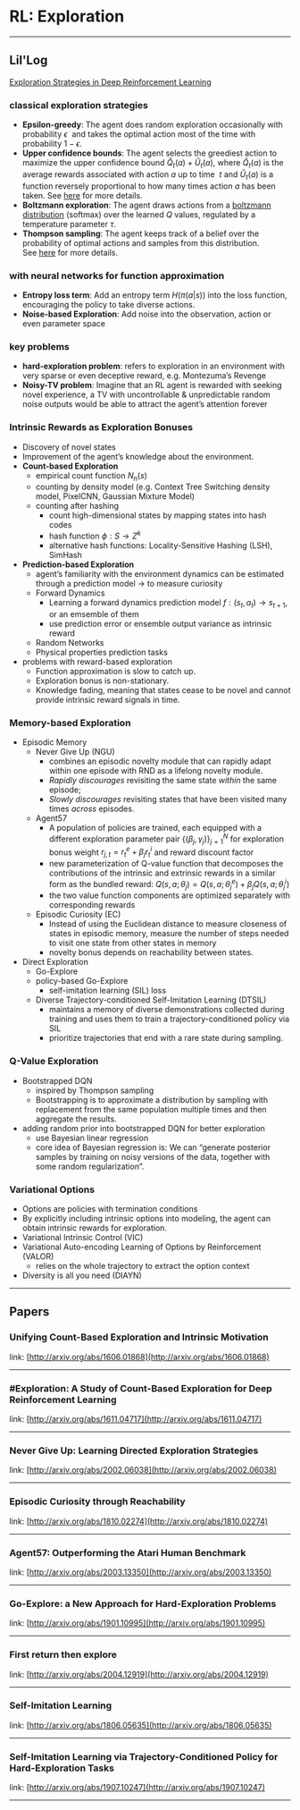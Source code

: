 # RL: Exploration

---

## Lil'Log

[Exploration Strategies in Deep Reinforcement Learning](https://lilianweng.github.io/lil-log/2020/06/07/exploration-strategies-in-deep-reinforcement-learning.html)

### classical exploration strategies

- **Epsilon-greedy**: The agent does random exploration occasionally with probability $\epsilon$  and takes the optimal action most of the time with probability $1-\epsilon$.
- **Upper confidence bounds**: The agent selects the greediest action to maximize the upper confidence bound $\hat{Q}_t(a)+ \hat{U}_t(a)$, where $\hat{Q}_t(a)$ is the average rewards associated with action $a$ up to time  $t$ and $\hat{U}_t(a)$ is a function reversely proportional to how many times action $a$ has been taken. See [here](https://lilianweng.github.io/lil-log/2018/01/23/the-multi-armed-bandit-problem-and-its-solutions.html#upper-confidence-bounds) for more details.
- **Boltzmann exploration**: The agent draws actions from a [boltzmann distribution](https://en.wikipedia.org/wiki/Boltzmann_distribution) (softmax) over the learned $Q$ values, regulated by a temperature parameter $\tau$.
- **Thompson sampling**: The agent keeps track of a belief over the probability of optimal actions and samples from this distribution. See [here](https://lilianweng.github.io/lil-log/2018/01/23/the-multi-armed-bandit-problem-and-its-solutions.html#thompson-sampling) for more details.

### with neural networks for function approximation

- **Entropy loss term**: Add an entropy term $H(\pi(a|s))$ into the loss function, encouraging the policy to take diverse actions.
- **Noise-based Exploration**: Add noise into the observation, action or even parameter space

### key problems

- **hard-exploration problem**: refers to exploration in an environment with very sparse or even deceptive reward, e.g. Montezuma’s Revenge
- **Noisy-TV problem**:  Imagine that an RL agent is rewarded with seeking novel experience, a TV with uncontrollable & unpredictable random noise outputs would be able to attract the agent’s attention forever

### Intrinsic Rewards as Exploration Bonuses

- Discovery of novel states
- Improvement of the agent’s knowledge about the environment.
- **Count-based Exploration**
    - empirical count function $N_n(s)$
    - counting by density model (e.g. Context Tree Switching density model, PixelCNN, Gaussian Mixture Model)
    - counting after hashing
        - count high-dimensional states by mapping states into hash codes
        - hash function $\phi: S \rightarrow Z^k$
        - alternative hash functions: Locality-Sensitive Hashing (LSH), SimHash
- **Prediction-based Exploration**
    - agent’s familiarity with the environment dynamics can be estimated through a prediction model → to measure curiosity
    - Forward Dynamics
        - Learning a forward dynamics prediction model $f: (s_t, a_t) \rightarrow s_{t+1}$, or an emsemble of them
        - use prediction error or ensemble output variance as intrinsic reward
    - Random Networks
    - Physical properties prediction tasks
- problems with reward-based exploration
    - Function approximation is slow to catch up.
    - Exploration bonus is non-stationary.
    - Knowledge fading, meaning that states cease to be novel and cannot provide intrinsic reward signals in time.

### Memory-based Exploration

- Episodic Memory
    - Never Give Up (NGU)
        - combines an episodic novelty module that can rapidly adapt within one episode with RND as a lifelong novelty module.
        - *Rapidly discourages* revisiting the same state *within* the same episode;
        - *Slowly discourages* revisiting states that have been visited many times *across* episodes.
    - Agent57
        - A population of policies are trained, each equipped with a different exploration parameter pair $\{(\beta_j, \gamma_j)\}^N_{j=1}$ for exploration bonus weight $r_{j,t} = r_t^e + \beta_j r_t^i$ and reward discount factor
        - new parameterization of Q-value function that decomposes the contributions of the intrinsic and extrinsic rewards in a similar form as the bundled reward: $Q(s,a;\theta_j) = Q(s,a;\theta_j^e) + \beta_j Q(s,a;\theta_j^i)$
        - the two value function components are optimized separately with corresponding rewards
    - Episodic Curiosity (EC)
        - Instead of using the Euclidean distance to measure closeness of states in episodic memory, measure the number of steps needed to visit one state from other states in memory
        - novelty bonus depends on reachability between states.
- Direct Exploration
    - Go-Explore
    - policy-based Go-Explore
        - self-imitation learning (SIL) loss
    - Diverse Trajectory-conditioned Self-Imitation Learning (DTSIL)
        - maintains a memory of diverse demonstrations collected during training and uses them to train a trajectory-conditioned policy via SIL
        - prioritize trajectories that end with a rare state during sampling.

### Q-Value Exploration

- Bootstrapped DQN
    - inspired by Thompson sampling
    - Bootstrapping is to approximate a distribution by sampling with replacement from the same population multiple times and then aggregate the results.
- adding random prior into bootstrapped DQN for better exploration
    - use Bayesian linear regression
    - core idea of Bayesian regression is: We can “generate posterior samples by training on noisy versions of the data, together with some random regularization”.

### Variational Options

- Options are policies with termination conditions
- By explicitly including intrinsic options into modeling, the agent can obtain intrinsic rewards for exploration.
- Variational Intrinsic Control (VIC)
- Variational Auto-encoding Learning of Options by Reinforcement (VALOR)
    - relies on the whole trajectory to extract the option context
- Diversity is all you need (DIAYN)

---

## Papers

### Unifying Count-Based Exploration and Intrinsic Motivation

link: [http://arxiv.org/abs/1606.01868](http://arxiv.org/abs/1606.01868)  

---

### #Exploration: A Study of Count-Based Exploration for Deep Reinforcement Learning

link: [http://arxiv.org/abs/1611.04717](http://arxiv.org/abs/1611.04717)  

---

### Never Give Up: Learning Directed Exploration Strategies

link: [http://arxiv.org/abs/2002.06038](http://arxiv.org/abs/2002.06038) 

---

### Episodic Curiosity through Reachability

link: [http://arxiv.org/abs/1810.02274](http://arxiv.org/abs/1810.02274) 

---

### Agent57: Outperforming the Atari Human Benchmark

link: [http://arxiv.org/abs/2003.13350](http://arxiv.org/abs/2003.13350) 

---

### Go-Explore: a New Approach for Hard-Exploration Problems

link: [http://arxiv.org/abs/1901.10995](http://arxiv.org/abs/1901.10995) 

---

### First return then explore

link: [http://arxiv.org/abs/2004.12919](http://arxiv.org/abs/2004.12919) 

---

### Self-Imitation Learning

link: [http://arxiv.org/abs/1806.05635](http://arxiv.org/abs/1806.05635)

---

### Self-Imitation Learning via Trajectory-Conditioned Policy for Hard-Exploration Tasks

link: [http://arxiv.org/abs/1907.10247](http://arxiv.org/abs/1907.10247) 

---

###